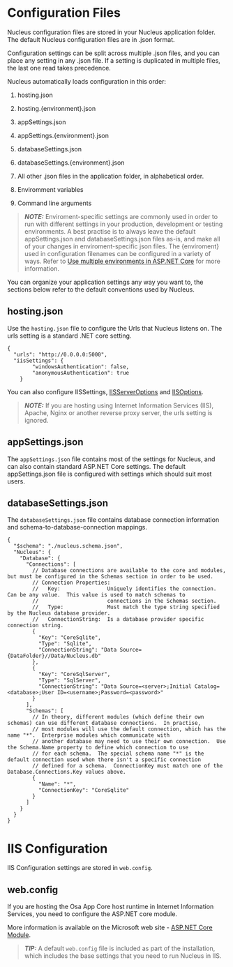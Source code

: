 # Configuration Files 
Nucleus configuration files are stored in your Nucleus application folder.  The default Nucleus configuration files are in .json format.

Configuration settings can be split across multiple .json files, and you can place any setting in any .json file.  If a setting is duplicated in
multiple files, the last one read takes precedence.

Nucleus automatically loads configuration in this order:

1. hosting.json
2. hosting.{environment}.json
3. appSettings.json
4. appSettings.{environment}.json
5. databaseSettings.json
6. databaseSettings.{environment}.json

7. All other .json files in the application folder, in alphabetical order.

8. Enviromment variables
9. Command line arguments

> **_NOTE:_**    Enviroment-specific settings are commonly used in order to run with different settings in your production, development or testing 
> environments.  A best practise is to always leave the default appSettings.json and databaseSettings.json files as-is, and make all of your changes
> in enviroment-specific json files.
> The {enviroment} used in configuration filenames can be configured in a variety of ways.
> Refer to [Use multiple environments in ASP.NET Core](https://docs.microsoft.com/en-us/aspnet/core/fundamentals/environments) for more information.

You can organize your application settings any way you want to, the sections below refer to the default conventions used by Nucleus.

## hosting.json
Use the `hosting.json` file to configure the Urls that Nucleus listens on.  The urls setting is a standard .NET core setting.

```
{
  "urls": "http://0.0.0.0:5000",
  "iisSettings": {
		"windowsAuthentication": false,
		"anonymousAuthentication": true
	}
```

You can also configure IISSettings, [IISServerOptions](https://docs.microsoft.com/en-us/dotnet/api/microsoft.aspnetcore.builder.iisserveroptions) 
and [IISOptions](https://docs.microsoft.com/en-us/dotnet/api/microsoft.aspnetcore.builder.iisoptions).

> **_NOTE:_**    If you are hosting using Internet Information Services (IIS), Apache, Nginx or another reverse proxy server, the urls setting is ignored.

## appSettings.json 
The `appSettings.json` file contains most of the settings for Nucleus, and can also contain standard ASP.NET Core settings.  The default appSettings.json
file is configured with settings which should suit most users.

## databaseSettings.json
The `databaseSettings.json` file contains database connection information and schema-to-database-connection mappings.

```
{
  "$schema": "./nucleus.schema.json",
  "Nucleus": {
    "Database": {
      "Connections": [
        // Database connections are available to the core and modules, but must be configured in the Schemas section in order to be used.
        // Connection Properties:
        //   Key:               Uniquely identifies the connection.  Can be any value.  This value is used to match schemas to 
        //                      connections in the Schemas section.
        //   Type:              Must match the type string specified by the Nucleus database provider.
        //   ConnectionString:  Is a database provider specific connection string.
        {
          "Key": "CoreSqlite",
          "Type": "Sqlite",
          "ConnectionString": "Data Source={DataFolder}//Data/Nucleus.db"
        },
        {
          "Key": "CoreSqlServer",
          "Type": "SqlServer",
          "ConnectionString": "Data Source=<server>;Initial Catalog=<database>;User ID=<username>;Password=<password>"
        }
      ],
      "Schemas": [
        // In theory, different modules (which define their own schemas) can use different database connections.  In practise,
        // most modules will use the default connection, which has the name "*".  Enterprise modules which communicate with 
        // another database may need to use their own connection.  Use the Schema.Name property to define which connection to use 
        // for each schema.  The special schema name "*" is the default connection used when there isn't a specific connection 
        // defined for a schema.  ConnectionKey must match one of the Database.Connections.Key values above.
        {
          "Name": "*",
          "ConnectionKey": "CoreSqlite"
        }
      ]
    }
  }
}
```

# IIS Configuration
IIS Configuration settings are stored in `web.config`.

## web.config
If you are hosting the Osa App Core host runtime in Internet Information Services, you need to configure the ASP.NET core module.

More information is available on the Microsoft web site - [ASP.NET Core Module](https://docs.microsoft.com/en-us/aspnet/core/host-and-deploy/aspnet-core-module).

> **_TIP:_**    A default `web.config` file is included as part of the installation, which includes the base settings that you need to run Nucleus in IIS.

